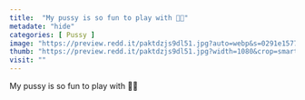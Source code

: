 ```yaml
---
title:  "My pussy is so fun to play with 🍑💦"
metadate: "hide"
categories: [ Pussy ]
image: "https://preview.redd.it/paktdzjs9dl51.jpg?auto=webp&s=0291e15771cc074dccfbf6d1c0c6ebbafd5e8b98"
thumb: "https://preview.redd.it/paktdzjs9dl51.jpg?width=1080&crop=smart&auto=webp&s=c1f11955191950400a9c1c824b7b47af4b6eaba7"
visit: ""
---
```

My pussy is so fun to play with 🍑💦
